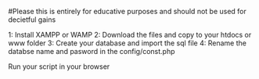 #Please this is entirely for educative purposes and should not be used for decietful gains

1: Install XAMPP or WAMP
2: Download the files and copy to your htdocs or www folder
3: Create your database and import the sql file
4: Rename the databse name and pasword in the config/const.php

Run your script in your browser
